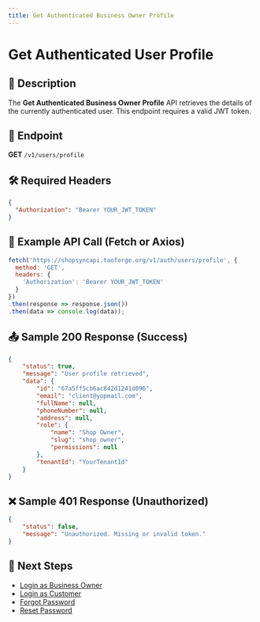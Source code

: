 ```yaml
---
title: Get Authenticated Business Owner Profile
---
```


# Get Authenticated User Profile

## 📌 Description
The **Get Authenticated Business Owner Profile** API retrieves the details of the currently authenticated user. This endpoint requires a valid JWT token.

## 🔗 Endpoint
**GET** `/v1/users/profile`

## 🛠️ Required Headers
```json
{
  "Authorization": "Bearer YOUR_JWT_TOKEN"
}
```

## 📡 Example API Call (Fetch or Axios)
```javascript
fetch('https://shopsyncapi.taoforge.org/v1/auth/users/profile', {
  method: 'GET',
  headers: {
    'Authorization': 'Bearer YOUR_JWT_TOKEN'
  }
})
.then(response => response.json())
.then(data => console.log(data));
```

## 📤 Sample 200 Response (Success)
```json
{
    "status": true,
    "message": "User profile retrieved",
    "data": {
        "id": "67a5ff5cb6ac842d1241d096",
        "email": "client@yopmail.com",
        "fullName": null,
        "phoneNumber": null,
        "address": null,
        "role": {
            "name": "Shop Owner",
            "slug": "shop_owner",
            "permissions": null
        },
        "tenantId": "YourTenantId"
    }
}
```

## ❌ Sample 401 Response (Unauthorized)
```json
{
    "status": false,
    "message": "Unauthorized. Missing or invalid token."
}
```

## 🔗 Next Steps
- [Login as Business Owner](./login-as-store-owner.md)
- [Login as Customer](./login-as-customer.md)
- [Forgot Password](./forgot-password.md)
- [Reset Password](./reset-password.md)